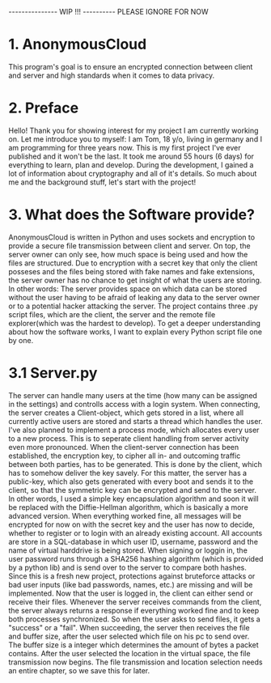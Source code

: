 --------------- WIP !!! ----------  PLEASE IGNORE FOR NOW 
# 1. AnonymousCloud
This program's goal is to ensure an encrypted connection between client and server and high standards when it comes to data privacy.

# 2. Preface
Hello! Thank you for showing interest for my project I am currently working on. Let me introduce you to myself: I am Tom, 18 y/o, living in germany and I am programming for three years now. This is my first project I've ever published and it won't be the last. It took me around 55 hours (6 days) for everything to learn, plan and develop. During the development, I gained a lot of information about cryptography and all of it's details.
So much about me and the background stuff, let's start with the project!

# 3. What does the Software provide?
AnonymousCloud is written in Python and uses sockets and encryption to provide a secure file transmission between client and server. On top, the server owner can only see, how much space is being used and how the files are structured. Due to encryption with a secret key that only the client posseses and the files being stored with fake names and fake extensions, the server owner has no chance to get insight of what the users are storing. In other words: The server provides space on which data can be stored without the user having to be afraid of leaking any data to the server owner or to a potential hacker attacking the server. 
The project contains three .py script files, which are the client, the server and the remote file explorer(which was the hardest to develop). To get a deeper understanding about how the software works, I want to explain every Python script file one by one.

# 3.1 Server.py
The server can handle many users at the time (how many can be assigned in the settings) and controlls access with a login system. When connecting, the server creates a       Client-object, which gets stored in a list, where all currently active users are stored and starts a thread which handles the user. I've also planned to implement a process mode, which allocates every user to a new process. This is to seperate client handling from server activity even more pronounced. When the client-server connection has been established, the encryption key, to cipher all in- and outcoming traffic between both parties, has to be generated. This is done by the client, which has to somehow deliver the key savely. For this matter, the server has a public-key, which also gets generated with every boot and sends it to the client, so that the symmetric key can be encrypted and send to the server. In other words, I used a simple key encapsulation algorithm and soon it will be replaced with the Diffie-Hellman algorithm, which is basically a more advanced version. 
When everything worked fine, all messages will be encrypted for now on with the secret key and the user has now to decide, whether to register or to login with an already existing account. All accounts are store in a SQL-database in which user ID, username, password and the name of virtual harddrive is being stored. When signing or loggin in, the user password runs through a SHA256 hashing algorithm (which is provided by a python lib) and is send over to the server to compare both hashes. Since this is a fresh new project, protections against bruteforce attacks or bad user inputs (like bad passwords, names, etc.) are missing and will be implemented. 
Now that the user is logged in, the client can either send or receive their files. Whenever the server receives commands from the client, the server always returns a response if everything worked fine and to keep both processes synchronized. So when the user asks to send files, it gets a "success" or a "fail". When succeeding, the server then receives the file and buffer size, after the user selected which file on his pc to send over. The buffer size is a integer which determines the amount of bytes a packet contains. After the user selected the location in the virtual space, the file transmission now begins. The file transmission and location selection needs an entire chapter, so we save this for later.
